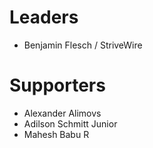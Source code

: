 # Leaders

- Benjamin Flesch / StriveWire


# Supporters

- Alexander Alimovs
- Adilson Schmitt Junior
- Mahesh Babu R
